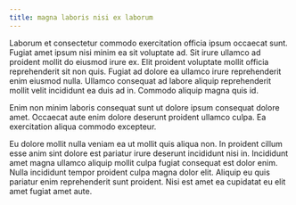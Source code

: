 ```yaml
---
title: magna laboris nisi ex laborum
---
```


Laborum et consectetur commodo exercitation officia ipsum occaecat sunt. Fugiat amet ipsum nisi minim ea sit voluptate ad. Sit irure ullamco ad proident mollit do eiusmod irure ex. Elit proident voluptate mollit officia reprehenderit sit non quis. Fugiat ad dolore ea ullamco irure reprehenderit enim eiusmod nulla. Ullamco consequat ad labore aliquip reprehenderit mollit velit incididunt ea duis ad in. Commodo aliquip magna quis id.

Enim non minim laboris consequat sunt ut dolore ipsum consequat dolore amet. Occaecat aute enim dolore deserunt proident ullamco culpa. Ea exercitation aliqua commodo excepteur.

Eu dolore mollit nulla veniam ea ut mollit quis aliqua non. In proident cillum esse anim sint dolore est pariatur irure deserunt incididunt nisi in. Incididunt amet magna ullamco aliquip mollit culpa fugiat consequat est dolor enim. Nulla incididunt tempor proident culpa magna dolor elit. Aliquip eu quis pariatur enim reprehenderit sunt proident. Nisi est amet ea cupidatat eu elit amet fugiat amet aute.
